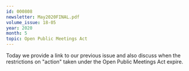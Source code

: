 ```yaml
---
id: 000808
newsletter: May2020FINAL.pdf
volume_issue: 18-05
year: 2020
month: 5
topic: Open Public Meetings Act
---
```


Today we provide a link to our previous issue and also discuss when the restrictions on "action" taken under the Open Public Meetings Act expire.